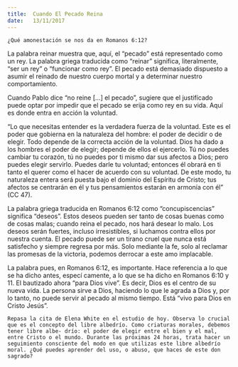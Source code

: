 ```yaml
---
title:  Cuando El Pecado Reina
date:   13/11/2017
---
```


`¿Qué amonestación se nos da en Romanos 6:12?`

La palabra reinar muestra que, aquí, el “pecado” está representado como un rey. La palabra griega traducida como “reinar” significa, literalmente, “ser un rey” o “funcionar como rey”. El pecado está demasiado dispuesto a asumir el reinado de nuestro cuerpo mortal y a determinar nuestro comportamiento.

Cuando Pablo dice “no reine [...] el pecado”, sugiere que el justifícado puede optar por impedir que el pecado se erija como rey en su vida. Aquí es donde entra en acción la voluntad.

“Lo que necesitas entender es la verdadera fuerza de la voluntad. Este es el poder que gobierna en la naturaleza del hombre: el poder de decidir o de elegir. Todo depende de la correcta acción de la voluntad. Dios ha dado a los hombres el poder de elegir; depende de ellos el ejercerlo. Tú no puedes cambiar tu corazón, tú no puedes por ti mismo dar sus afectos a Dios; pero puedes elegir servirlo. Puedes darle tu voluntad; entonces él obrará en ti tanto el querer como el hacer de acuerdo con su voluntad. De este modo, tu naturaleza entera será puesta bajo el dominio del Espíritu de Cristo; tus afectos se centrarán en él y tus pensamientos estarán en armonía con él” (CC 47).

La palabra griega traducida en Romanos 6:12 como “concupiscencias” significa “deseos”. Estos deseos pueden ser tanto de cosas buenas como de cosas malas; cuando reina el pecado, nos hará desear lo malo. Los deseos serán fuertes, incluso irresistibles, si luchamos contra ellos por nuestra cuenta. El pecado puede ser un tirano cruel que nunca está satisfecho y siempre regresa por más. Solo mediante la fe, solo al reclamar las promesas de la victoria, podemos derrocar a este amo implacable.

La palabra pues, en Romanos 6:12, es importante. Hace referencia a lo que se ha dicho antes, especí camente, a lo que se ha dicho en Romanos 6:10 y 11. El bautizado ahora “para Dios vive”. Es decir, Dios es el centro de su nueva vida. La persona sirve a Dios, haciendo lo que le agrada a Dios y, por lo tanto, no puede servir al pecado al mismo tiempo. Está “vivo para Dios en Cristo Jesús”.

`Repasa la cita de Elena White en el estudio de hoy. Observa lo crucial que es el concepto del libre albedrío. Como criaturas morales, debemos tener libre albe- drío: el poder de elegir entre el bien y el mal, entre Cristo o el mundo. Durante las próximas 24 horas, trata hacer un seguimiento consciente del modo en que utilizas este libre albedrío moral. ¿Qué puedes aprender del uso, o abuso, que haces de este don sagrado?`